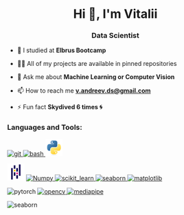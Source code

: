   
  <h1 align="center">Hi 👋, I'm Vitalii</h1>
<h3 align="center">Data Scientist</h3>

- 🌱 I studied at **Elbrus Bootcamp**

- 👨‍💻 All of my projects are available in pinned repositories

- 💬 Ask me about **Machine Learning or Computer Vision**

- 📫 How to reach me **v.andreev.ds@gmail.com**

- ⚡ Fun fact **Skydived 6 times 🌀**


<h3 align="left">Languages and Tools:</h3>
<p align="left"> <a href="https://git-scm.com/" target="_blank" rel="noreferrer"> <img src="https://www.vectorlogo.zone/logos/git-scm/git-scm-icon.svg" alt="git" width="40" height="40"/> </a> <a href="https://www.gnu.org/software/bash/" target="_blank" rel="noreferrer"> <img src="https://upload.wikimedia.org/wikipedia/commons/thumb/4/4b/Bash_Logo_Colored.svg/1200px-Bash_Logo_Colored.svg.png" alt="bash" width="40" height="40"/> </a> <a href="https://www.python.org" target="_blank" rel="noreferrer"> <img src="https://raw.githubusercontent.com/devicons/devicon/master/icons/python/python-original.svg" alt="python" width="40" height="40"/> </a> </p>
<p <a href="https://pandas.pydata.org/" target="_blank" rel="noreferrer"> <img src="https://raw.githubusercontent.com/devicons/devicon/2ae2a900d2f041da66e950e4d48052658d850630/icons/pandas/pandas-original.svg" alt="pandas" width="40" height="40"/> </a> <a href="https://numpy.org/" target="_blank" rel="noreferrer"> <img src="https://numpy.org/images/logo.svg" alt="Numpy" width="40" height="40"/> </a> <a href="https://scikit-learn.org/" target="_blank" rel="noreferrer"> <img src="https://upload.wikimedia.org/wikipedia/commons/0/05/Scikit_learn_logo_small.svg" alt="scikit_learn" width="40" height="40"/> </a> <a href="https://seaborn.pydata.org/" target="_blank" rel="noreferrer"> <img src="https://seaborn.pydata.org/_images/logo-mark-lightbg.svg" alt="seaborn" width="40" height="40"/> </a> <a href="https://matplotlib.org/" target="_blank" rel="noreferrer"> <img src='https://matplotlib.org/stable/_static/logo2.svg' alt="matplotlib" width="40" height="40"/></a> </p>
<p <a href="https://pytorch.org/" target="_blank" rel="noreferrer"> <img src="https://www.vectorlogo.zone/logos/pytorch/pytorch-icon.svg" alt="pytorch" width="40" height="40"/> </a> <a href="https://opencv.org/" target="_blank" rel="noreferrer"> <img src="https://www.vectorlogo.zone/logos/opencv/opencv-icon.svg" alt="opencv" width="40" height="40"/> </a> <a href="https://google.github.io/mediapipe/" target="_blank" rel="noreferrer"> <img src="https://assets.codepen.io/5409376/internal/avatars/users/default.png?fit=crop&format=auto&height=256&version=1607020963&width=256" alt="mediapipe" width="40" height="40"/> </a>
</p>

<p><a><img src="https://www.codewars.com/users/ImTabaqui/badges/large" alt="seaborn" </a> </p>
